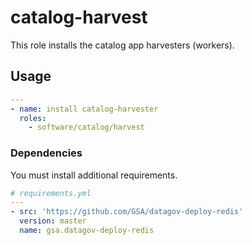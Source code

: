 # catalog-harvest

This role installs the catalog app harvesters (workers).

## Usage

```yaml
---
- name: install catalog-harvester
  roles:
    - software/catalog/harvest
```

### Dependencies

You must install additional requirements.

```yaml
# requirements.yml
---
- src: 'https://github.com/GSA/datagov-deploy-redis'
  version: master
  name: gsa.datagov-deploy-redis
```

